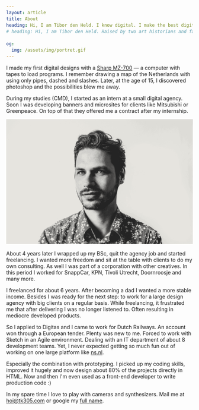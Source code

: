 ```yaml
---
layout: article
title: About
heading: Hi, I am Tibor den Held. I know digital. I make the best digital products. They're terrific. Everyone agrees.
# heading: Hi, I am Tibor den Held. Raised by two art historians and fascinated with computers since the late 80s.

og:
  img: /assets/img/portret.gif
---
```


I made my first digital designs with a <span class="img-hover img-hover--sharp js-img-hover"><u>Sharp MZ-700</u></span> — a computer with tapes to load programs. I remember drawing a map of the Netherlands with using only pipes, dashed and slashes. Later, at the age of 15, I discovered photoshop and the possibilities blew me away.

During my studies (CMD), I started as an intern at a small digital agency. Soon I was developing banners and microsites for clients like Mitsubishi or Greenpeace. On top of that they offered me a contract after my internship.

![Portret of Tibor den Held](/assets/img/portret.gif)

About 4 years later I wrapped up my BSc, quit the agency job and started freelancing. I wanted more freedom and sit at the table with clients to do my own consulting. As well I was part of a corporation with other creatives. In this period I worked for SnappCar, KPN, Tivoli Utrecht, Doornroosje and many more.

I freelanced for about 6 years. After becoming a dad I wanted a more stable income. Besides I was ready for the next step: to work for a large design agency with big clients on a regular basis. While freelancing, it frustrated me that after delivering I was no longer listened to. Often resulting in mediocre developed products.

So I applied to Digitas and I came to work for Dutch Railways. An account won through a European tender. Plenty was new to me. Forced to work with Sketch in an Agile environment. Dealing with an IT department of about 8 development teams. Yet, I never expected getting so much fun out of working on one large platform like <a href="https://ns.nl" target="_blank" rel="noreferrer">ns.nl</a>.

Especially the combination with prototyping. I picked up my coding skills, improved it hugely and now design about 80% of the projects directly in HTML. Now and then I'm even used as a front-end developer to write production code :)

In my spare time I love to play with cameras and synthesizers. Mail me at <a href="mailto:hoi@tk305.com" target="_blank" rel="noreferrer">hoi@tk305.com</a> or google my <a href="http://www.google.com/search?q=Tibor+den+Held" target="_blank" rel="noreferrer">full name</a>.